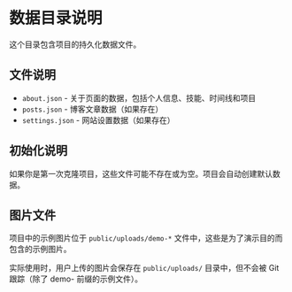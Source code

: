 # 数据目录说明

这个目录包含项目的持久化数据文件。

## 文件说明

- `about.json` - 关于页面的数据，包括个人信息、技能、时间线和项目
- `posts.json` - 博客文章数据（如果存在）
- `settings.json` - 网站设置数据（如果存在）

## 初始化说明

如果你是第一次克隆项目，这些文件可能不存在或为空。项目会自动创建默认数据。

## 图片文件

项目中的示例图片位于 `public/uploads/demo-*` 文件中，这些是为了演示目的而包含的示例图片。

实际使用时，用户上传的图片会保存在 `public/uploads/` 目录中，但不会被 Git 跟踪（除了 demo- 前缀的示例文件）。